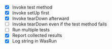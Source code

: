 - [x] Invoke test method
- [x] Invoke setUp first
- [x] Invoke tearDown afterward
- [ ] Invoke tearDown even if the test method fails
- [ ] Run multiple tests
- [x] Report collected results
- [x] Log string in WasRun
